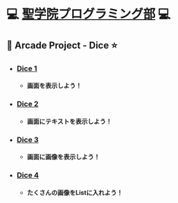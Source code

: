 # :computer: [聖学院プログラミング部](https://github.com/Seigakuin/todays_task/blob/master/README.md) :computer:

## :frog: <b> Arcade Project - Dice </b> :star:


- ### [Dice 1](https://github.com/Seigakuin/todays_task/blob/master/py_arcade/card_game_folder/dice_1.py)
    - #### 画面を表示しよう！

- ### [Dice 2](https://github.com/Seigakuin/todays_task/blob/master/py_arcade/card_game_folder/dice_2.py)
    - #### 画面にテキストを表示しよう！

- ### [Dice 3](https://github.com/Seigakuin/todays_task/blob/master/py_arcade/card_game_folder/dice_3.py)
    - #### 画面に画像を表示しよう！

- ### [Dice 4](https://github.com/Seigakuin/todays_task/blob/master/py_arcade/card_game_folder/dice_4.py)
    - #### たくさんの画像をListに入れよう！